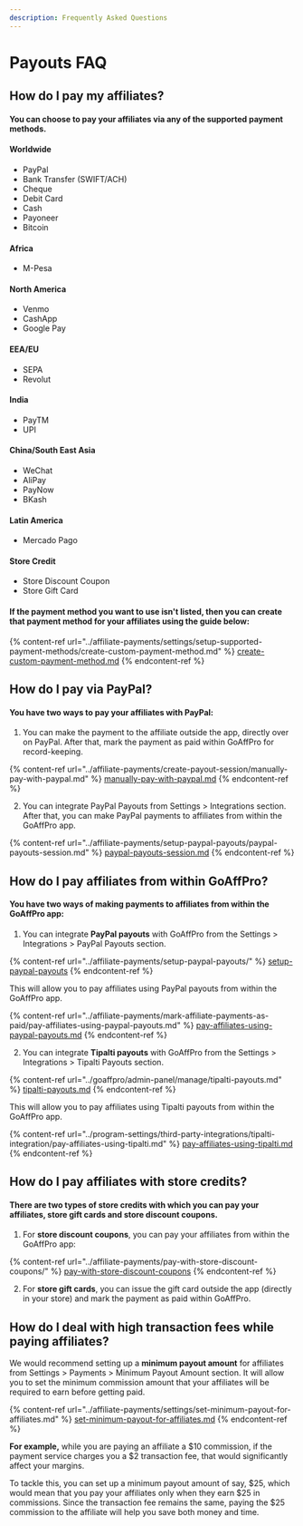 ```yaml
---
description: Frequently Asked Questions
---
```


# Payouts FAQ

## How do I pay my affiliates?

#### You can choose to pay your affiliates via any of the supported payment methods.

#### Worldwide

* PayPal
* Bank Transfer (SWIFT/ACH)
* Cheque
* Debit Card
* Cash
* Payoneer
* Bitcoin

#### &#x20; Africa

* M-Pesa

#### North America

* Venmo
* CashApp
* Google Pay

#### EEA/EU

* SEPA
* Revolut

#### India

* PayTM
* UPI

#### China/South East Asia

* WeChat
* AliPay
* PayNow
* BKash

#### Latin America

* Mercado Pago

#### Store Credit

* Store Discount Coupon
* Store Gift Card

#### If the payment method you want to use isn't listed, then you can create that payment method for your affiliates using the guide below:

{% content-ref url="../affiliate-payments/settings/setup-supported-payment-methods/create-custom-payment-method.md" %}
[create-custom-payment-method.md](../affiliate-payments/settings/setup-supported-payment-methods/create-custom-payment-method.md)
{% endcontent-ref %}

## How do I pay via PayPal?

#### You have two ways to pay your affiliates with PayPal:

1. You can make the payment to the affiliate outside the app, directly over on PayPal. After that, mark the payment as paid within GoAffPro for record-keeping.&#x20;

{% content-ref url="../affiliate-payments/create-payout-session/manually-pay-with-paypal.md" %}
[manually-pay-with-paypal.md](../affiliate-payments/create-payout-session/manually-pay-with-paypal.md)
{% endcontent-ref %}

2. You can integrate PayPal Payouts from Settings > Integrations section. After that, you can make PayPal payments to affiliates from within the GoAffPro app.

{% content-ref url="../affiliate-payments/setup-paypal-payouts/paypal-payouts-session.md" %}
[paypal-payouts-session.md](../affiliate-payments/setup-paypal-payouts/paypal-payouts-session.md)
{% endcontent-ref %}

## How do I pay affiliates from within GoAffPro?

#### You have two ways of making payments to affiliates from within the GoAffPro app:

1. You can integrate **PayPal payouts** with GoAffPro from the Settings > Integrations > PayPal Payouts section.

{% content-ref url="../affiliate-payments/setup-paypal-payouts/" %}
[setup-paypal-payouts](../affiliate-payments/setup-paypal-payouts/)
{% endcontent-ref %}

This will allow you to pay affiliates using PayPal payouts from within the GoAffPro app.

{% content-ref url="../affiliate-payments/mark-affiliate-payments-as-paid/pay-affiliates-using-paypal-payouts.md" %}
[pay-affiliates-using-paypal-payouts.md](../affiliate-payments/mark-affiliate-payments-as-paid/pay-affiliates-using-paypal-payouts.md)
{% endcontent-ref %}

2. You can integrate **Tipalti payouts** with GoAffPro from the Settings > Integrations > Tipalti Payouts section.&#x20;

{% content-ref url="../goaffpro/admin-panel/manage/tipalti-payouts.md" %}
[tipalti-payouts.md](../goaffpro/admin-panel/manage/tipalti-payouts.md)
{% endcontent-ref %}

This will allow you to pay affiliates using Tipalti payouts from within the GoAffPro app.

{% content-ref url="../program-settings/third-party-integrations/tipalti-integration/pay-affiliates-using-tipalti.md" %}
[pay-affiliates-using-tipalti.md](../program-settings/third-party-integrations/tipalti-integration/pay-affiliates-using-tipalti.md)
{% endcontent-ref %}

## How do I pay affiliates with store credits?

#### There are two types of store credits with which you can pay your affiliates, store gift cards and store discount coupons.&#x20;

1. For **store discount coupons**, you can pay your affiliates from within the GoAffPro app:

{% content-ref url="../affiliate-payments/pay-with-store-discount-coupons/" %}
[pay-with-store-discount-coupons](../affiliate-payments/pay-with-store-discount-coupons/)
{% endcontent-ref %}

2. For **store gift cards**, you can issue the gift card outside the app (directly in your store) and mark the payment as paid within GoAffPro.&#x20;

## How do I deal with high transaction fees while paying affiliates?

We would recommend setting up a **minimum payout amount** for affiliates from Settings > Payments > Minimum Payout Amount section. It will allow you to set the minimum commission amount that your affiliates will be required to earn before getting paid.

{% content-ref url="../affiliate-payments/settings/set-minimum-payout-for-affiliates.md" %}
[set-minimum-payout-for-affiliates.md](../affiliate-payments/settings/set-minimum-payout-for-affiliates.md)
{% endcontent-ref %}

**For example,** while you are paying an affiliate a $10 commission, if the payment service charges you a $2 transaction fee, that would significantly affect your margins.&#x20;

To tackle this, you can set up a minimum payout amount of say, $25, which would mean that you pay your affiliates only when they earn $25 in commissions. Since the transaction fee remains the same, paying the $25 commission to the affiliate will help you save both money and time.
